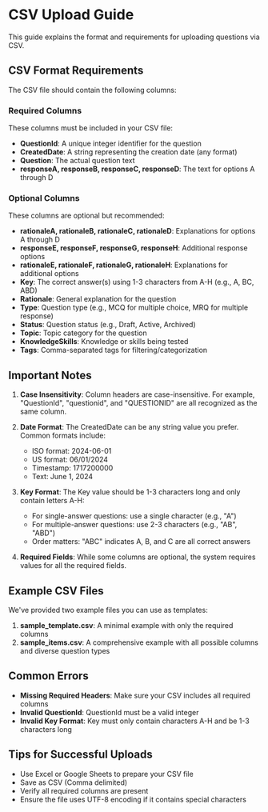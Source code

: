 # CSV Upload Guide

This guide explains the format and requirements for uploading questions via CSV.

## CSV Format Requirements

The CSV file should contain the following columns:

### Required Columns
These columns must be included in your CSV file:

- **QuestionId**: A unique integer identifier for the question
- **CreatedDate**: A string representing the creation date (any format)
- **Question**: The actual question text
- **responseA, responseB, responseC, responseD**: The text for options A through D

### Optional Columns
These columns are optional but recommended:

- **rationaleA, rationaleB, rationaleC, rationaleD**: Explanations for options A through D
- **responseE, responseF, responseG, responseH**: Additional response options
- **rationaleE, rationaleF, rationaleG, rationaleH**: Explanations for additional options
- **Key**: The correct answer(s) using 1-3 characters from A-H (e.g., A, BC, ABD)
- **Rationale**: General explanation for the question
- **Type**: Question type (e.g., MCQ for multiple choice, MRQ for multiple response)
- **Status**: Question status (e.g., Draft, Active, Archived)
- **Topic**: Topic category for the question
- **KnowledgeSkills**: Knowledge or skills being tested
- **Tags**: Comma-separated tags for filtering/categorization

## Important Notes

1. **Case Insensitivity**: Column headers are case-insensitive. For example, "QuestionId", "questionid", and "QUESTIONID" are all recognized as the same column.

2. **Date Format**: The CreatedDate can be any string value you prefer. Common formats include:
   - ISO format: 2024-06-01
   - US format: 06/01/2024
   - Timestamp: 1717200000
   - Text: June 1, 2024

3. **Key Format**: The Key value should be 1-3 characters long and only contain letters A-H:
   - For single-answer questions: use a single character (e.g., "A")
   - For multiple-answer questions: use 2-3 characters (e.g., "AB", "ABD")
   - Order matters: "ABC" indicates A, B, and C are all correct answers

4. **Required Fields**: While some columns are optional, the system requires values for all the required fields.

## Example CSV Files

We've provided two example files you can use as templates:

1. **sample_template.csv**: A minimal example with only the required columns
2. **sample_items.csv**: A comprehensive example with all possible columns and diverse question types

## Common Errors

- **Missing Required Headers**: Make sure your CSV includes all required columns
- **Invalid QuestionId**: QuestionId must be a valid integer
- **Invalid Key Format**: Key must only contain characters A-H and be 1-3 characters long

## Tips for Successful Uploads

- Use Excel or Google Sheets to prepare your CSV file
- Save as CSV (Comma delimited)
- Verify all required columns are present
- Ensure the file uses UTF-8 encoding if it contains special characters 